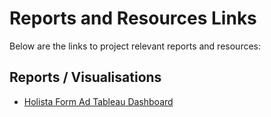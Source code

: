 # Reports and Resources Links

Below are the links to project relevant reports and resources:

## Reports / Visualisations

- [Holista Form Ad Tableau Dashboard](https://public.tableau.com/app/profile/michal.malecki/viz/HolistaFormAd/Reklamaformularzowa1501-15022025)